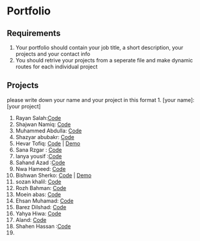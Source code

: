# Portfolio

## Requirements

1. Your portfolio should contain your job title, a short description, your projects and your contact info
2. You should retrive your projects from a seperate file and make dynamic routes for each individual project

## Projects

please write down your name and your project in this format 1. [your name]: [your project]

1. Rayan Salah:[Code](https://github.com/rayansalah11/portfolio)
2. Shajwan Namiq: [Code](https://github.com/Shajwan-Namiq/portfolio)
3. Muhammed Abdulla: [Code](https://github.com/marshallmhamad/Portfolio-Site)
4. Shazyar abubakr: [Code](https://github.com/shazyarabubakr/portfolio)
5. Hevar Tofiq: [Code](https://github.com/RageOfKurd/RageOfKurd-portfolio) | [Demo](https://rageofkurd.netlify.app/)
6. Sana Rzgar : [Code](https://github.com/Sanaa00/portfolioo.git)
7. lanya yousif :[Code](https://github.com/lanyayousif/Myportfolio.git)
8. Sahand Azad :[Code](https://github.com/SahandB99/myPortfolio)
9. Nwa Hameed: [Code](https://github.com/nwahameed/Portfolio)
10. Bishwan Sherko: [Code](https://github.com/bishwan00/portfolio.git) | [Demo](https://bishwan.vercel.app/)
11. sozan khalil: [Code](https://github.com/sozankhalil/myPortfolio)
12. Rozh Bahman: [Code](https://github.com/rozhi-98/Protfolio-with-react-and-tailwind/tree/main)
13. Moein abas: [Code](https://github.com/moein9/demo-portfolio)
14. Ehsan Muhamad: [Code](https://github.com/wecho12/my-portfolio)
15. Barez Dilshad: [Code](https://github.com/B4r3Z/my-portfolio)
16. Yahya Hiwa: [Code](https://github.com/yahyahiwa3/portfolio.git)
17. Aland: [Code](https://github.com/Alaaaand/porfolio-react-app.git)
18. Shahen Hassan :[Code](https://github.com/shahen2024/my-portfolio)
19. 
